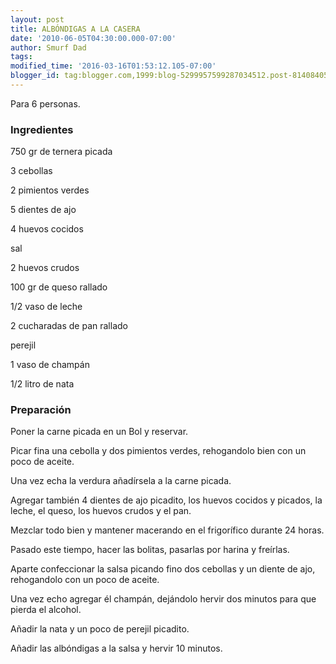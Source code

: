 ```yaml
---
layout: post
title: ALBÓNDIGAS A LA CASERA
date: '2010-06-05T04:30:00.000-07:00'
author: Smurf Dad
tags: 
modified_time: '2016-03-16T01:53:12.105-07:00'
blogger_id: tag:blogger.com,1999:blog-5299957599287034512.post-8140840540686606881
---
```


Para 6 personas.

<h3>Ingredientes</h3>

750 gr de ternera picada

3 cebollas

2 pimientos verdes

5 dientes de ajo

4 huevos cocidos

sal

2 huevos crudos

100 gr de queso rallado

1/2 vaso de leche

2 cucharadas de pan rallado

perejil

1 vaso de champán

1/2 litro de nata

<h3>Preparación</h3>

Poner la carne picada en un Bol y reservar.

Picar fina una cebolla y dos pimientos verdes, rehogandolo bien con un poco de aceite.

Una vez echa la verdura añadírsela a la carne picada.

Agregar también 4 dientes de ajo picadito, los huevos cocidos y picados, la leche, el queso, los huevos crudos y el pan.

Mezclar todo bien y mantener macerando en el frigorífico durante 24 horas.

Pasado este tiempo, hacer las bolitas, pasarlas por harina y freírlas.

Aparte confeccionar la salsa picando fino dos cebollas y un diente de ajo, rehogandolo con un poco de aceite.

Una vez echo agregar él champán, dejándolo hervir dos minutos para que pierda el alcohol.

Añadir la nata y un poco de perejil picadito.

Añadir las albóndigas a la salsa y hervir 10 minutos.

